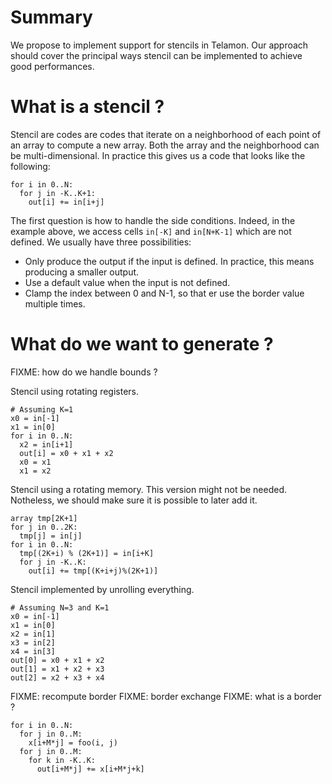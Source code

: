 # Summary

We propose to implement support for stencils in Telamon. Our approach should cover the
principal ways stencil can be implemented to achieve good performances.

# What is a stencil ?

Stencil are codes are codes that iterate on a neighborhood of each point of an array to
compute a new array. Both the array and the neighborhood can be multi-dimensional. In
practice this gives us a code that looks like the following:
```
for i in 0..N:
  for j in -K..K+1:
    out[i] += in[i+j]
```

The first question is how to handle the side conditions. Indeed, in the example above, we
access cells `in[-K]` and `in[N+K-1]` which are not defined. We usually have three
possibilities:
- Only produce the output if the input is defined. In practice, this means producing a
  smaller output.
- Use a default value when the input is not defined.
- Clamp the index between 0 and N-1, so that er use the border value multiple times.


# What do we want to generate ?

FIXME: how do we handle bounds ?

Stencil using rotating registers.
```
# Assuming K=1
x0 = in[-1]
x1 = in[0]
for i in 0..N:
  x2 = in[i+1]
  out[i] = x0 + x1 + x2
  x0 = x1
  x1 = x2
```

Stencil using a rotating memory. This version might not be needed. Notheless, we should
make sure it is possible to later add it.
```
array tmp[2K+1]
for j in 0..2K:
  tmp[j] = in[j]
for i in 0..N:
  tmp[(2K+i) % (2K+1)] = in[i+K]
  for j in -K..K:
    out[i] += tmp[(K+i+j)%(2K+1)]
```

Stencil implemented by unrolling everything.
```
# Assuming N=3 and K=1
x0 = in[-1]
x1 = in[0]
x2 = in[1]
x3 = in[2]
x4 = in[3]
out[0] = x0 + x1 + x2
out[1] = x1 + x2 + x3
out[2] = x2 + x3 + x4
```

FIXME: recompute border
FIXME: border exchange
FIXME: what is a border ?

```
for i in 0..N:
  for j in 0..M:
    x[i+M*j] = foo(i, j)
  for j in 0..M:
    for k in -K..K:
      out[i+M*j] += x[i+M*j+k]
```
